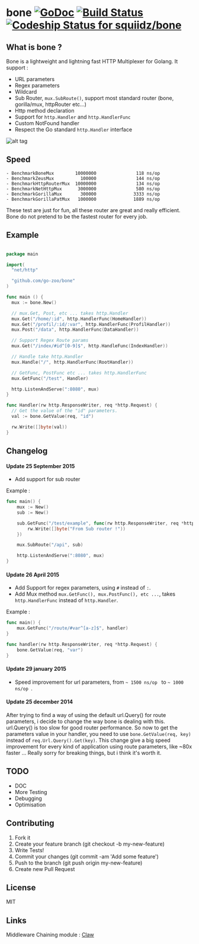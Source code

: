 bone [![GoDoc](https://godoc.org/github.com/squiidz/bone?status.png)](http://godoc.org/github.com/go-zoo/bone) [![Build Status](https://travis-ci.org/go-zoo/bone.svg)](https://travis-ci.org/go-zoo/bone) [![Codeship Status for squiidz/bone](https://codeship.com/projects/172dae70-802a-0132-9038-321707412590/status?branch=master)](https://codeship.com/projects/57454)
=======

## What is bone ?

Bone is a lightweight and lightning fast HTTP Multiplexer for Golang. It support :

- URL parameters
- Regex parameters
- Wildcard
- Sub Router, `mux.SubRoute()`, support most standard router (bone, gorilla/mux, httpRouter etc...)
- Http method declaration
- Support for `http.Handler` and `http.HandlerFunc`
- Custom NotFound handler
- Respect the Go standard `http.Handler` interface

![alt tag](https://c2.staticflickr.com/2/1070/540747396_5542b42cca_z.jpg)

## Speed

```
- BenchmarkBoneMux        10000000               118 ns/op
- BenchmarkZeusMux          100000               144 ns/op
- BenchmarkHttpRouterMux  10000000               134 ns/op
- BenchmarkNetHttpMux      3000000               580 ns/op
- BenchmarkGorillaMux       300000              3333 ns/op
- BenchmarkGorillaPatMux   1000000              1889 ns/op
```

 These test are just for fun, all these router are great and really efficient.
 Bone do not pretend to be the fastest router for every job.

## Example

``` go

package main

import(
  "net/http"

  "github.com/go-zoo/bone"
)

func main () {
  mux := bone.New()

  // mux.Get, Post, etc ... takes http.Handler
  mux.Get("/home/:id", http.HandlerFunc(HomeHandler))
  mux.Get("/profil/:id/:var", http.HandlerFunc(ProfilHandler))
  mux.Post("/data", http.HandlerFunc(DataHandler))

  // Support Regex Route params
  mux.Get("/index/#id^[0-9]$", http.HandleFunc(IndexHandler))

  // Handle take http.Handler
  mux.Handle("/", http.HandlerFunc(RootHandler))

  // GetFunc, PostFunc etc ... takes http.HandlerFunc
  mux.GetFunc("/test", Handler)

  http.ListenAndServe(":8080", mux)
}

func Handler(rw http.ResponseWriter, req *http.Request) {
  // Get the value of the "id" parameters.
  val := bone.GetValue(req, "id")

  rw.Write([]byte(val))
}

```
## Changelog

#### Update 25 September 2015

- Add support for sub router

Example :
``` go
func main() {
    mux := New()
    sub := New()

    sub.GetFunc("/test/example", func(rw http.ResponseWriter, req *http.Request) {
        rw.Write([]byte("From Sub router !"))
    })

    mux.SubRoute("/api", sub)

    http.ListenAndServe(":8080", mux)
}

```


#### Update 26 April 2015

- Add Support for regex parameters, using ` # ` instead of ` : `.
- Add Mux method ` mux.GetFunc(), mux.PostFunc(), etc ... `, takes ` http.HandlerFunc ` instead of ` http.Handler `.

Example :
``` go
func main() {
    mux.GetFunc("/route/#var^[a-z]$", handler)
}

func handler(rw http.ResponseWriter, req *http.Request) {
    bone.GetValue(req, "var")
}
```

#### Update 29 january 2015

- Speed improvement for url parameters, from ```~ 1500 ns/op ``` to ```~ 1000 ns/op ```.

#### Update 25 december 2014

After trying to find a way of using the default url.Query() for route parameters, i decide to change the way bone is dealing with this. url.Query() is too slow for good router performance.
So now to get the parameters value in your handler, you need to use
` bone.GetValue(req, key) ` instead of ` req.Url.Query().Get(key) `.
This change give a big speed improvement for every kind of application using route parameters, like ~80x faster ...
Really sorry for breaking things, but i think it's worth it.  

## TODO

- DOC
- More Testing
- Debugging
- Optimisation

## Contributing

1. Fork it
2. Create your feature branch (git checkout -b my-new-feature)
3. Write Tests!
4. Commit your changes (git commit -am 'Add some feature')
5. Push to the branch (git push origin my-new-feature)
6. Create new Pull Request

## License
MIT

## Links

Middleware Chaining module : [Claw](https://github.com/go-zoo/claw)
